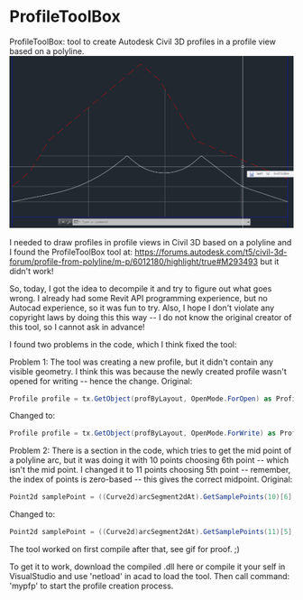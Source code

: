 # ProfileToolBox
ProfileToolBox: tool to create Autodesk Civil 3D profiles in a profile view based on a polyline.
![](demo.gif)

I needed to draw profiles in profile views in Civil 3D based on a polyline and I found the ProfileToolBox tool at: https://forums.autodesk.com/t5/civil-3d-forum/profile-from-polyline/m-p/6012180/highlight/true#M293493 but it didn't work!

So, today, I got the idea to decompile it and try to figure out what goes wrong. I already had some Revit API programming experience, but no Autocad experience, so it was fun to try. Also, I hope I don't violate any copyright laws by doing this this way -- I do not know the original creator of this tool, so I cannot ask in advance!

I found two problems in the code, which I think fixed the tool:

Problem 1:
The tool was creating a new profile, but it didn't contain any visible geometry. I think this was because the newly created profile wasn't opened for writing -- hence the change.
Original:

```c#
Profile profile = tx.GetObject(profByLayout, OpenMode.ForOpen) as Profile;
```

Changed to:

```c#
Profile profile = tx.GetObject(profByLayout, OpenMode.ForWrite) as Profile;
```

Problem 2:
There is a section in the code, which tries to get the mid point of a polyline arc, but it was doing it with 10 points choosing 6th point -- which isn't the mid point. I changed it to 11 points choosing 5th point -- remember, the index of points is zero-based -- this gives the correct midpoint.
Original:

```c#
Point2d samplePoint = ((Curve2d)arcSegment2dAt).GetSamplePoints(10)[6];
```

Changed to:

```c#
Point2d samplePoint = ((Curve2d)arcSegment2dAt).GetSamplePoints(11)[5];
```

The tool worked on first compile after that, see gif for proof. ;)

To get it to work, download the compiled .dll here or compile it your self in VisualStudio and use 'netload' in acad to load the tool. Then call command: 'mypfp' to start the profile creation process.
